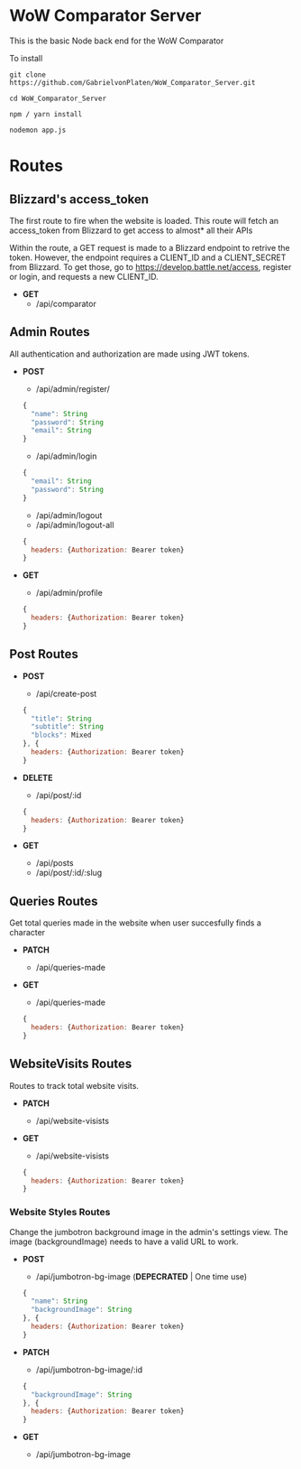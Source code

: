 # WoW Comparator Server
This is the basic Node back end for the WoW Comparator

To install
```
git clone https://github.com/GabrielvonPlaten/WoW_Comparator_Server.git

cd WoW_Comparator_Server

npm / yarn install

nodemon app.js
```

# Routes
## Blizzard's access_token
The first route to fire when the website is loaded. This route will fetch an access_token from Blizzard to get access to almost* all their APIs

Within the route, a GET request is made to a Blizzard endpoint to retrive the token. However, the endpoint requires a CLIENT_ID and a CLIENT_SECRET from Blizzard. To get those, go to https://develop.battle.net/access, register or login, and requests a new CLIENT_ID.

* **GET**
  * /api/comparator

## Admin Routes

All authentication and authorization are made using JWT tokens. 

* **POST** 
  * /api/admin/register/
  ```javascript
  {
    "name": String
    "password": String
    "email": String
  }
  ```
  * /api/admin/login
  ```javascript
  {
    "email": String
    "password": String 
  }
  ```
  * /api/admin/logout
  * /api/admin/logout-all
  ```javascript
  {
    headers: {Authorization: Bearer token}
  }
  ```


* **GET** 
  * /api/admin/profile
  ```javascript
  {
    headers: {Authorization: Bearer token}
  }
  ```

## Post Routes

* **POST** 
  * /api/create-post
  ```javascript
  {
    "title": String
    "subtitle": String
    "blocks": Mixed
  }, {
    headers: {Authorization: Bearer token}
  }
  ```

* **DELETE** 
  * /api/post/:id
  ```javascript
  {
    headers: {Authorization: Bearer token}
  }
  ```

* **GET** 
  * /api/posts
  * /api/post/:id/:slug

## Queries Routes
Get total queries made in the website when user succesfully finds a character

* **PATCH** 
  * /api/queries-made

* **GET** 
  * /api/queries-made

  ```javascript
  {
    headers: {Authorization: Bearer token}
  }
  ```

## WebsiteVisits Routes
Routes to track total website visits.

* **PATCH** 
  * /api/website-visists

* **GET** 
  * /api/website-visists
  ```javascript
  {
    headers: {Authorization: Bearer token}
  }
  ```

### Website Styles Routes
Change the jumbotron background image in the admin's settings view. The image (backgroundImage) needs to have a valid URL to work.

* **POST** 
  * /api/jumbotron-bg-image (**DEPECRATED** | One time use)
  ```javascript
  {
    "name": String
    "backgroundImage": String
  }, {
    headers: {Authorization: Bearer token}
  }
  ```

* **PATCH** 
  * /api/jumbotron-bg-image/:id
  ```javascript
  {
    "backgroundImage": String
  }, {
    headers: {Authorization: Bearer token}
  }
  ```

* **GET** 
  * /api/jumbotron-bg-image
